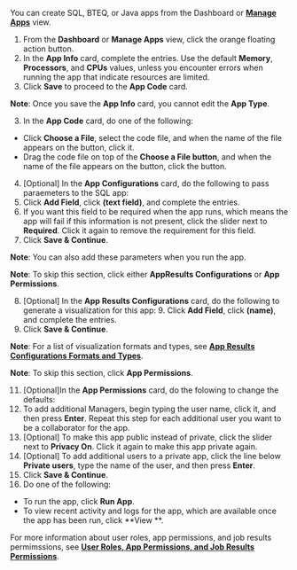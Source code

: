 You can create SQL, BTEQ, or Java apps from the Dashboard or **[Manage Apps](managing-apps.md)** view. 

1. From the **Dashboard** or **Manage Apps** view, click the orange floating action button. 
2. In the **App Info** card, complete the entries. Use the default **Memory**, **Processors**, and **CPUs** values, unless you encounter errors when running the app that indicate resources are limited.
4. Click **Save** to proceed to the **App Code** card.

 **Note**:  Once you save the **App Info** card, you cannot edit the **App Type**.

3. In the **App Code** card, do one of the following:
  * Click **Choose a File**, select the code file, and when the name of the file appears on the button, click it.
  * Drag the code file on top of the **Choose a File button**, and when the name of the file appears on the button, click the button.
4. [Optional] In the **App Configurations** card, do the following to pass paraemeters to the SQL app:
  5. Click **Add Field**, click **(text field)**, and complete the entries. 
  6. If you want this field to be required when the app runs, which means the app will fail if this information is not present, click the slider next to **Required**. Click it again to remove the requirement for this field.
  7. Click **Save & Continue**.
 
 **Note**:  You can also add these parameters when you run the app.

 **Note**:  To skip this section, click either **AppResults Configurations** or **App Permissions**.
 
8. [Optional] In the **App Results Configurations** card, do the following to generate a visualization for this app:
   9. Click **Add Field**, click **(name)**, and complete the entries. 
  10. Click **Save & Continue**. 
 
  **Note**:  For a list of visualization formats and types, see **[App Results Configurations Formats and Types](app-results-configuration-formats.md)**.

  **Note**:  To skip this section, click **App Permissions**.

11. [Optional]In the **App Permissions** card, do the folowing to change the defaults:
   12. To add additional Managers, begin typing the user name, click it, and then press **Enter**. Repeat this step for each additional user you want to be a collaborator for the app.
   13. [Optional] To make this app public instead of private, click the slider next to **Privacy On**. Click it again to make this app private again.
   14. [Optional] To add additional users to a private app, click the line below **Private users**, type the name of the user, and then press **Enter**.
15. Click **Save & Continue**.
16. Do one of the following:
  * To run the app, click **Run App**.
  * To view recent activity and logs for the app, which are available once the app has been run, click **View **.

For more information about user roles, app permissions, and job results permimssions, see **[User Roles, App Permissions, and Job Results Permissions](app-permission-user-role.md)**.
